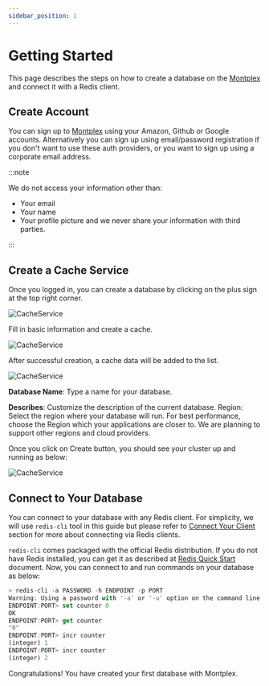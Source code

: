 ```yaml
---
sidebar_position: 1
---
```


# Getting Started

This page describes the steps on how to create a database on the [Montplex](https://dev.montplex.com) and connect it with a Redis client.

## Create Account

You can sign up to [Montplex](https://dev.montplex.com) using your Amazon, Github or Google accounts. Alternatively you can sign up using email/password registration if you don't want to use these auth providers, or you want to sign up using a corporate email address.

:::note

We do not access your information other than:

- Your email
- Your name
- Your profile picture and we never share your information with third parties.

:::

## Create a Cache Service

Once you logged in, you can create a database by clicking on the plus sign at the top right corner.

![CacheService](/docs/create.png)

Fill in basic information and create a cache.

![CacheService](/docs/create-03.png)

After successful creation, a cache data will be added to the list.

![CacheService](/docs/create-04.png)

**Database Name**: Type a name for your database.

**Describes**: Customize the description of the current database.
Region: Select the region where your database will run. For best performance, choose the Region which your applications are closer to. We are planning to support other regions and cloud providers.

Once you click on Create button, you should see your cluster up and running as below:

![CacheService](/docs/show.png)

## Connect to Your Database

You can connect to your database with any Redis client. For simplicity, we will use `redis-cli` tool in this guide but please refer to [Connect Your Client](../howto/connect-your-client.mdx) section for more about connecting via Redis clients.

`redis-cli` comes packaged with the official Redis distribution. If you do not have Redis installed, you can get it as described at [Redis Quick Start](https://redis.io/docs/getting-started/) document. Now, you can connect to and run commands on your database as below:

```javascript
> redis-cli -a PASSWORD -h ENDPOINT -p PORT
Warning: Using a password with '-a' or '-u' option on the command line interface may not be safe.
ENDPOINT:PORT> set counter 0
OK
ENDPOINT:PORT> get counter
"0"
ENDPOINT:PORT> incr counter
(integer) 1
ENDPOINT:PORT> incr counter
(integer) 2
```

Congratulations! You have created your first database with Montplex.
